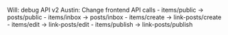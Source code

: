 
Will: debug API v2
Austin: Change frontend API calls
    - items/public -> posts/public
    - items/inbox -> posts/inbox
    - items/create -> link-posts/create
    - items/edit -> link-posts/edit
    - items/publish -> link-posts/publish

